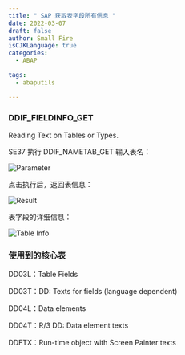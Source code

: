 ```yaml
---
title: " SAP 获取表字段所有信息 "
date: 2022-03-07
draft: false
author: Small Fire
isCJKLanguage: true
categories: 
  - ABAP

tags: 
  - abaputils

---
```


###  DDIF_FIELDINFO_GET

Reading Text on Tables or Types.

SE37 执行 DDIF_NAMETAB_GET 输入表名：

![Parameter](/images/ABAP/ABAP_TableField1.png)

点击执行后，返回表信息：

![Result](/images/ABAP/ABAP_TableField2.png)

表字段的详细信息：

![Table Info](/images/ABAP/ABAP_TableField3.png)

### 使用到的核心表

DD03L：Table Fields

DD03T：DD: Texts for fields (language dependent)

DD04L：Data elements

DD04T：R/3 DD: Data element texts

DDFTX：Run-time object with Screen Painter texts

